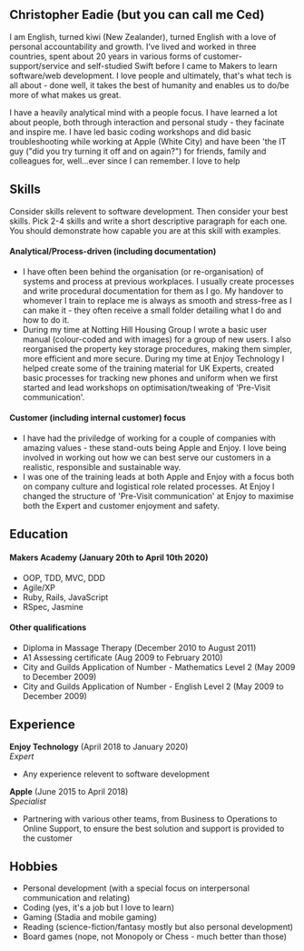 ## Christopher Eadie (but you can call me Ced)

I am English, turned kiwi (New Zealander), turned English with a love of personal accountability and growth. I've lived and worked in three countries, spent about 20 years in various forms of customer-support/service and self-studied Swift before I came to Makers to learn software/web development. I love people and ultimately, that's what tech is all about - done well, it takes the best of humanity and enables us to do/be more of what makes us great.

I have a heavily analytical mind with a people focus. I have learned a lot about people, both through interaction and personal study - they facinate and inspire me. I have led basic coding workshops and did basic troubleshooting while working at Apple (White City) and have been 'the IT guy ("did you try turning it off and on again?") for friends, family and colleagues for, well...ever since I can remember. I love to help

## Skills

Consider skills relevent to software development. Then consider your best skills. Pick 2-4 skills and write a short descriptive paragraph for each one. You should demonstrate how capable you are at this skill with examples.

#### Analytical/Process-driven (including documentation)

- I have often been behind the organisation (or re-organisation) of systems and process at previous workplaces. I usually create processes and write procedural documentation for them as I go. My handover to whomever I train to replace me is always as smooth and stress-free as I can make it - they often receive a small folder detailing what I do and how to do it.
- During my time at Notting Hill Housing Group I wrote a basic user manual (colour-coded and with images) for a group of new users. I also reorganised the property key storage procedures, making them simpler, more efficient and more secure. During my time at Enjoy Technology I helped create some of the training material for UK Experts, created basic processes for tracking new phones and uniform when we first started and lead workshops on optimisation/tweaking of 'Pre-Visit communication'.

#### Customer (including internal customer) focus

- I have had the priviledge of working for a couple of companies with amazing values - these stand-outs being Apple and Enjoy. I love being involved in working out how we can best serve our customers in a realistic, responsible and sustainable way.
- I was one of the training leads at both Apple and Enjoy with a focus both on company culture and logistical role related processes. At Enjoy I changed the structure of 'Pre-Visit communication' at Enjoy to maximise both the Expert and customer enjoyment and safety.

## Education

#### Makers Academy (January 20th to April 10th 2020)

- OOP, TDD, MVC, DDD
- Agile/XP
- Ruby, Rails, JavaScript
- RSpec, Jasmine

#### Other qualifications

- Diploma in Massage Therapy (December 2010 to August 2011)
- A1 Assessing certificate (Aug 2009 to February 2010)
- City and Guilds Application of Number - Mathematics Level 2 (May 2009 to December 2009)
- City and Guilds Application of Number - English Level 2 (May 2009 to December 2009)

## Experience

**Enjoy Technology** (April 2018 to January 2020)    
*Expert*  
- Any experience relevent to software development

**Apple** (June 2015 to April 2018)   
*Specialist*  
- Partnering with various other teams, from Business to Operations to Online Support, to ensure the best solution and support is provided to the customer

## Hobbies

- Personal development (with a special focus on interpersonal communication and relating)
- Coding (yes, it's a job but I love to learn)
- Gaming (Stadia and mobile gaming)
- Reading (science-fiction/fantasy mostly but also personal development)
- Board games (nope, not Monopoly or Chess - much better than those)
